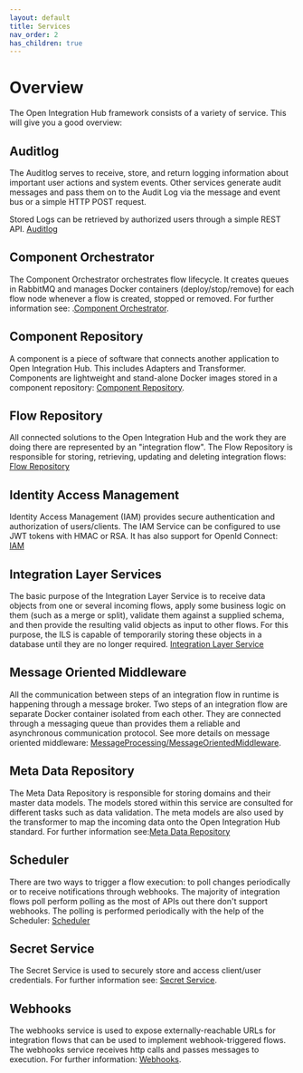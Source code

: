 ```yaml
---
layout: default
title: Services
nav_order: 2
has_children: true
---
```


# Overview

The Open Integration Hub framework consists of a variety of service. This will give you a good overview:

## Auditlog
The Auditlog serves to receive, store, and return logging information about important user actions and system events. Other services generate audit messages and pass them on to the Audit Log via the message and event bus or a simple HTTP POST request.

Stored Logs can be retrieved by authorized users through a simple REST API. [Auditlog](https://openintegrationhub.github.io/docs/Services/AuditLog.html)

## Component Orchestrator

The Component Orchestrator orchestrates flow lifecycle. It creates queues in RabbitMQ and manages Docker containers (deploy/stop/remove) for each flow node whenever a flow is created, stopped or removed. For further information see: .[Component Orchestrator](https://openintegrationhub.github.io/docs/Services/ComponentOrchestrator.html).

## Component Repository

A component is a piece of software that connects another application to Open Integration Hub. This includes Adapters and Transformer. Components are lightweight and stand-alone Docker images stored in a
component repository: [Component Repository](https://openintegrationhub.github.io/docs/Services/ComponentRepository.html).

## Flow Repository

All connected solutions to the Open Integration Hub and the work they are doing there are represented by an "integration flow". The Flow Repository is responsible for storing, retrieving, updating and deleting integration flows: [Flow Repository](https://openintegrationhub.github.io/docs/Services/FlowRepository.html)

## Identity Access Management

Identity Access Management (IAM) provides secure authentication and authorization of users/clients. The IAM Service can be configured to use JWT tokens with HMAC or RSA. It has also support for OpenId Connect: [IAM](https://openintegrationhub.github.io/docs/Services/IdentityManagement.html)

## Integration Layer Services

The basic purpose of the Integration Layer Service is to receive data objects from one or several incoming flows, apply some business logic on them (such as a merge or split), validate them against a supplied schema, and then provide the resulting valid objects as input to other flows. For this purpose, the ILS is capable of temporarily storing these objects in a database until they are no longer required. [Integration Layer Service](https://openintegrationhub.github.io/docs/Services/IntegrationLayerService.html)

## Message Oriented Middleware

All the communication between steps of an integration flow in runtime is happening through a message broker. Two steps
of an integration flow are separate Docker container isolated from each other. They are connected through a messaging
queue than provides them a reliable and asynchronous communication protocol. See more details on  message oriented middleware: [MessageProcessing/MessageOrientedMiddleware](https://openintegrationhub.github.io/docs/Services/MessageOrientedMiddleware.html).

## Meta Data Repository

The Meta Data Repository is responsible for storing domains and their master data models. The models stored within this service are consulted for different tasks such as data validation. The meta models are also used by the transformer to map the incoming data onto the Open Integration Hub standard. For further information see:[Meta Data Repository](https://openintegrationhub.github.io/docs/Services/MetaDataRepository.html)

## Scheduler

There are two ways to trigger a flow execution: to poll changes periodically or to receive notifications through webhooks.
The majority of integration flows poll perform polling as the most of APIs out there don't support webhooks. The polling
is performed periodically with the help of the Scheduler: [Scheduler](https://openintegrationhub.github.io/docs/Services/Scheduler.html)

## Secret Service

The Secret Service is used to  securely store and access client/user credentials. For further information see: [Secret Service](https://openintegrationhub.github.io/docs/Services/SecretService.html).

## Webhooks

The webhooks service is used to expose externally-reachable URLs for integration
flows that can be used to implement webhook-triggered flows. The webhooks service receives http calls and passes messages to execution. For further information: [Webhooks](https://openintegrationhub.github.io/docs/Services/Webhooks.html).
